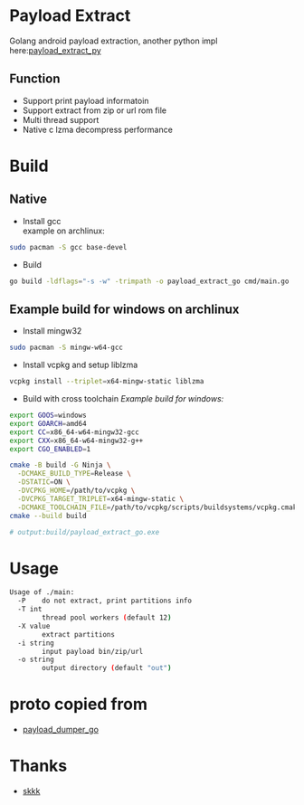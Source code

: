 # Payload Extract
Golang android payload extraction, another python impl here:[payload_extract_py](https://github.com/affggh/payload_extract_py)
## Function
- Support print payload informatoin
- Support extract from zip or url rom file
- Multi thread support
- Native c lzma decompress performance
# Build
## Native
- Install gcc    
example on archlinux:
```sh
sudo pacman -S gcc base-devel
```
- Build
```sh
go build -ldflags="-s -w" -trimpath -o payload_extract_go cmd/main.go
```

## Example build for windows on archlinux

- Install mingw32    
```sh
sudo pacman -S mingw-w64-gcc
```
- Install vcpkg and setup liblzma
```sh
vcpkg install --triplet=x64-mingw-static liblzma
```
- Build with cross toolchain
_Example build for windows:_    
```sh
export GOOS=windows
export GOARCH=amd64
export CC=x86_64-w64-mingw32-gcc
export CXX=x86_64-w64-mingw32-g++
export CGO_ENABLED=1

cmake -B build -G Ninja \
  -DCMAKE_BUILD_TYPE=Release \
  -DSTATIC=ON \
  -DVCPKG_HOME=/path/to/vcpkg \
  -DVCPKG_TARGET_TRIPLET=x64-mingw-static \
  -DCMAKE_TOOLCHAIN_FILE=/path/to/vcpkg/scripts/buildsystems/vcpkg.cmake
cmake --build build

# output:build/payload_extract_go.exe
```

# Usage
```sh
Usage of ./main:
  -P    do not extract, print partitions info
  -T int
        thread pool workers (default 12)
  -X value
        extract partitions
  -i string
        input payload bin/zip/url
  -o string
        output directory (default "out")
```

# proto copied from
- [payload_dumper_go](https://github.com/ssut/payload-dumper-go/blob/main/update_metadata.proto)

# Thanks
- [skkk](https://github.com/sekaiacg)
